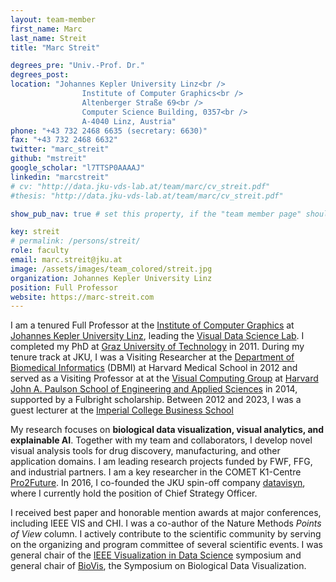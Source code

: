 ```yaml
---
layout: team-member
first_name: Marc
last_name: Streit
title: "Marc Streit"

degrees_pre: "Univ.-Prof. Dr."
degrees_post:
location: "Johannes Kepler University Linz<br />
                Institute of Computer Graphics<br />
                Altenberger Straße 69<br />
                Computer Science Building, 0357<br />
                A-4040 Linz, Austria"
phone: "+43 732 2468 6635 (secretary: 6630)"
fax: "+43 732 2468 6632"
twitter: "marc_streit"
github: "mstreit"
google_scholar: "l7TTSP0AAAAJ"
linkedin: "marcstreit"
# cv: "http://data.jku-vds-lab.at/team/marc/cv_streit.pdf"
#thesis: "http://data.jku-vds-lab.at/team/marc/cv_streit.pdf"

show_pub_nav: true # set this property, if the "team member page" should have a navigation for publications (i.e. if person has many publiations)

key: streit
# permalink: /persons/streit/
role: faculty
email: marc.streit@jku.at
image: /assets/images/team_colored/streit.jpg
organization: Johannes Kepler University Linz
position: Full Professor
website: https://marc-streit.com
---
```


<p>I am a tenured Full Professor at the <a href="http://www.cg.jku.at">Institute of Computer Graphics</a> at <a href="http://www.jku.at">Johannes Kepler University Linz</a>, leading the  <a href="http://jku-vds-lab.at">Visual Data Science Lab</a>.
I completed my PhD at <a href="http://www.tugraz.at">Graz University of Technology</a> in 2011. During my tenure track at JKU, I was a Visiting Researcher at the <a href="https://dbmi.hms.harvard.edu/">Department of Biomedical Informatics</a> (DBMI) at Harvard Medical School in 2012 and served as a Visiting Professor at at the <a href="http://vcg.seas.harvard.edu">Visual Computing Group</a> at <a href="http://www.seas.harvard.edu">Harvard John A. Paulson School of Engineering and Applied Sciences</a> in 2014, supported by a Fulbright scholarship. Between 2012 and 2023, I was a guest lecturer at the <a href="https://www.imperial.ac.uk/business-school">Imperial College Business School</a></p>

<p>My research focuses on <b>biological data visualization, visual analytics, and explainable AI</b>. Together with my team and collaborators, I develop novel visual analysis tools for drug discovery, manufacturing, and other application domains. I am leading research projects funded by FWF, FFG, and industrial partners. I am a key researcher in the COMET K1-Centre <a href="http://pro2future.at">Pro2Future</a>. In 2016, I co-founded the JKU spin-off company  <a href="http://datavisyn.io">datavisyn</a>, where I currently hold the position of Chief Strategy Officer.</p>

<p>I received best paper and honorable mention awards at major conferences, including IEEE VIS and CHI. I was a co-author of the Nature Methods <i>Points of View</i> column. I actively contribute to the scientific community by serving on the organizing and program committee of several scientific events. I was general chair of the <a href="http://www.visualdatascience.org/">IEEE Visualization in Data Science</a> symposium and general chair of <a href="http://biovis.net">BioVis</a>, the Symposium on Biological Data Visualization.</p>